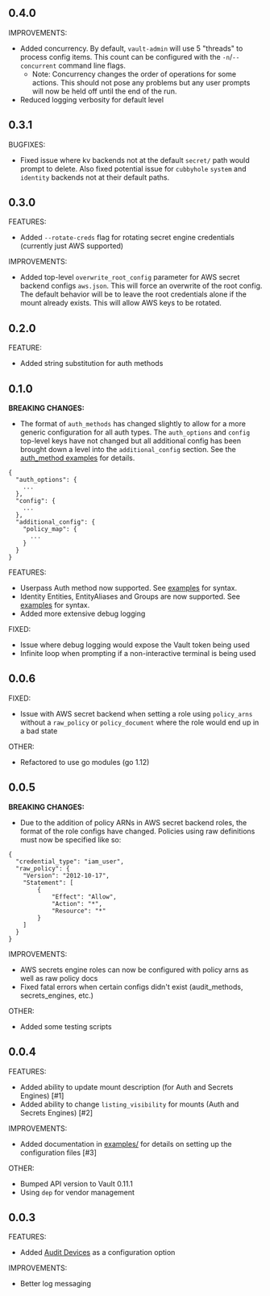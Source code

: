 ## 0.4.0

IMPROVEMENTS:
* Added concurrency.  By default, `vault-admin` will use 5 "threads" to process config items.  This count can be configured with the `-n`/`--concurrent` command line flags.
  * Note: Concurrency changes the order of operations for some actions. This should not pose any problems but any user prompts will now be held off until the end of the run.
* Reduced logging verbosity for default level

## 0.3.1

BUGFIXES:
* Fixed issue where kv backends not at the default `secret/` path would prompt to delete.  Also fixed potential issue for `cubbyhole` `system` and `identity` backends not at their default paths.

## 0.3.0

FEATURES:
* Added `--rotate-creds` flag for rotating secret engine credentials (currently just AWS supported)

IMPROVEMENTS:
* Added top-level `overwrite_root_config` parameter for AWS secret backend configs `aws.json`.  This will force an overwrite of the root config.  The default behavior will be to leave the root credentials alone if the mount already exists.  This will allow AWS keys to be rotated.

## 0.2.0

FEATURE:
* Added string substitution for auth methods

## 0.1.0

**BREAKING CHANGES:**
* The format of `auth_methods` has changed slightly to allow for a more generic configuration for all auth types.  The  `auth_options` and `config` top-level keys have not changed but all additional config has been brought down a level into the `additional_config` section. See the [auth_method examples](examples/auth_method) for details.

```
{
  "auth_options": {
    ...
  },
  "config": {
    ...
  },
  "additional_config": {
    "policy_map": {
      ...
    }
  }
}
```

FEATURES:
* Userpass Auth method now supported. See [examples](examples/) for syntax.
* Identity Entities, EntityAliases and Groups are now supported.  See [examples](examples/) for syntax.
* Added more extensive debug logging

FIXED:
* Issue where debug logging would expose the Vault token being used
* Infinite loop when prompting if a non-interactive terminal is being used

## 0.0.6

FIXED:
* Issue with AWS secret backend when setting a role using `policy_arns` without a `raw_policy` or `policy_document` where the role would end up in a bad state

OTHER:
* Refactored to use go modules (go 1.12)

## 0.0.5

**BREAKING CHANGES:**
* Due to the addition of policy ARNs in AWS secret backend roles, the format of the role configs have changed.  Policies using raw definitions must now be specified like so:

```
{
  "credential_type": "iam_user",
  "raw_policy": {
    "Version": "2012-10-17",
    "Statement": [
        {
            "Effect": "Allow",
            "Action": "*",
            "Resource": "*"
        }
    ]
  }
}
```

IMPROVEMENTS:
* AWS secrets engine roles can now be configured with policy arns as well as raw policy docs
* Fixed fatal errors when certain configs didn't exist (audit_methods, secrets_engines, etc.)

OTHER:
* Added some testing scripts

## 0.0.4

FEATURES:

* Added ability to update mount description (for Auth and Secrets Engines) [#1]
* Added ability to change `listing_visibility` for mounts (Auth and Secrets Engines) [#2]

IMPROVEMENTS:

* Added documentation in [examples/](examples/) for details on setting up the configuration files [#3]

OTHER:

* Bumped API version to Vault 0.11.1
* Using `dep` for vendor management

## 0.0.3

FEATURES:

 * Added [Audit Devices](https://www.vaultproject.io/docs/audit/index.html) as a configuration option

IMPROVEMENTS:

* Better log messaging
